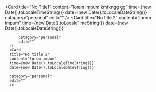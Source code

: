   <Card
          title="No Title1"
          content="lorem impum kmfkngg gg"
          time={new Date().toLocaleTimeString()}
          date={new Date().toLocaleDateString()}
          catagory="personal"
          edit=""
      />
      <Card
      title="No title 2"
      content="lorem impum"
          time={new Date().toLocaleTimeString()}
          date={new Date().toLocaleDateString()}

          catagory="personal"
          edit=""
      />
      <Card
      title="No title 2"
      content="lorem impum"
      time={new Date().toLocaleTimeString()}
      date={new Date().toLocaleDateString()}

      catagory="personal"
      edit=""
      />